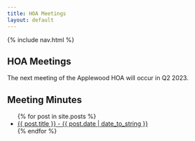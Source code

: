 ```yaml
---
title: HOA Meetings
layout: default
---
```


{% include nav.html %}

## HOA Meetings

The next meeting of the Applewood HOA will occur in Q2 2023.

## Meeting Minutes

<ul class="posts">
{% for post in site.posts %}
  <li>
    <a href="{{ post.url }}" title="{{ post.title }}">
      {{ post.title }} - {{ post.date | date_to_string }}
    </a>
    <div class="clearboth"></div>
  </li>
{% endfor %}
</ul>
